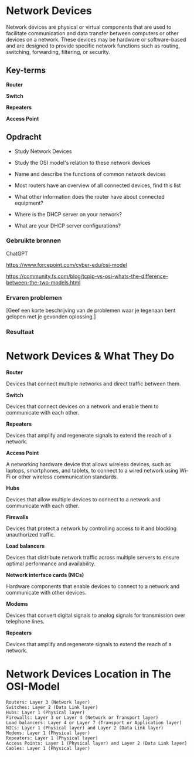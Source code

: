 # Network Devices
Network devices are physical or virtual components that are used to facilitate communication and data transfer between computers or other devices on a network. These devices may be hardware or software-based and are designed to provide specific network functions such as routing, switching, forwarding, filtering, or security. 


## Key-terms
**Router**

**Switch**

**Repeaters**

**Access Point** 

## Opdracht

- Study Network Devices
- Study the OSI model's relation to these network devices


- Name and describe the functions of common network devices
- Most routers have an overview of all connected devices, find this list
- What other information does the router have about connected equipment?
- Where is the DHCP server on your network?
- What are your DHCP server configurations?

### Gebruikte bronnen
ChatGPT

https://www.forcepoint.com/cyber-edu/osi-model

https://community.fs.com/blog/tcpip-vs-osi-whats-the-difference-between-the-two-models.html




### Ervaren problemen
[Geef een korte beschrijving van de problemen waar je tegenaan bent gelopen met je gevonden oplossing.]

### Resultaat

# Network Devices & What They Do
**Router**

Devices that connect multiple networks and direct traffic between them.

**Switch**

Devices that connect devices on a network and enable them to communicate with each other.

**Repeaters**

Devices that amplify and regenerate signals to extend the reach of a network.

**Access Point** 

A networking hardware device that allows wireless devices, such as laptops, smartphones, and tablets, to connect to a wired network using Wi-Fi or other wireless communication standards.

**Hubs**

Devices that allow multiple devices to connect to a network and communicate with each other.

**Firewalls**

Devices that protect a network by controlling access to it and blocking unauthorized traffic.

**Load balancers**

Devices that distribute network traffic across multiple servers to ensure optimal performance and availability.

**Network interface cards (NICs)**

Hardware components that enable devices to connect to a network and communicate with other devices.

**Modems**

Devices that convert digital signals to analog signals for transmission over telephone lines.

**Repeaters**

Devices that amplify and regenerate signals to extend the reach of a network.

# Network Devices Location in The OSI-Model

    Routers: Layer 3 (Network layer)
    Switches: Layer 2 (Data Link layer)
    Hubs: Layer 1 (Physical layer)
    Firewalls: Layer 3 or Layer 4 (Network or Transport layer)
    Load balancers: Layer 4 or Layer 7 (Transport or Application layer)
    NICs: Layer 1 (Physical layer) and Layer 2 (Data Link layer)
    Modems: Layer 1 (Physical layer)
    Repeaters: Layer 1 (Physical layer)
    Access Points: Layer 1 (Physical layer) and Layer 2 (Data Link layer)
    Cables: Layer 1 (Physical layer)


















